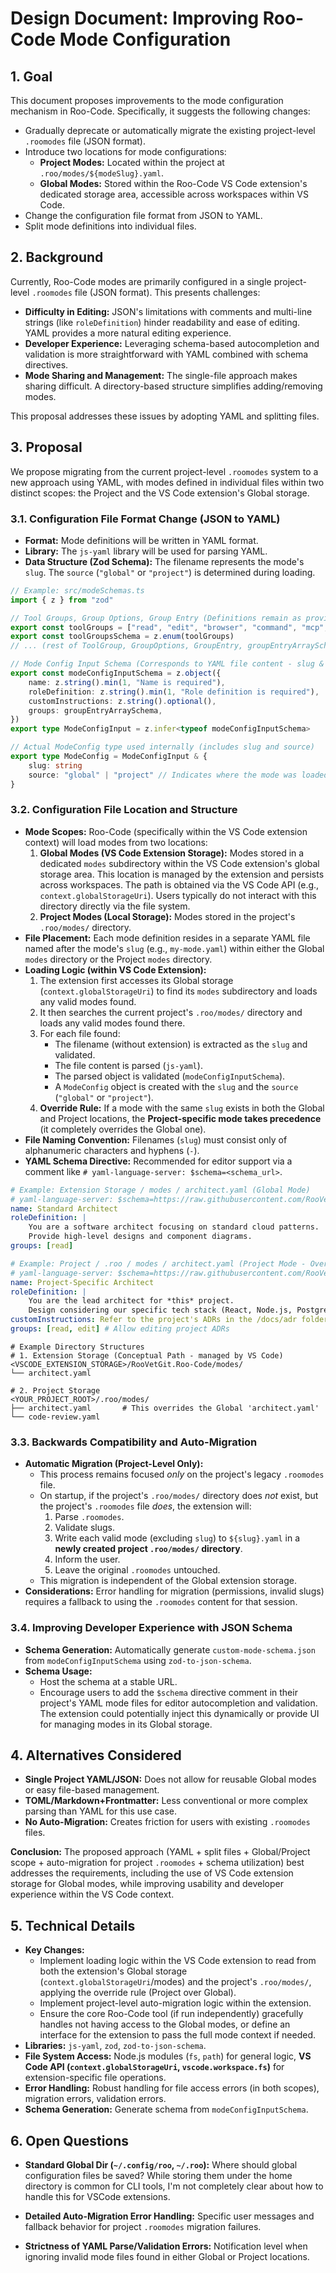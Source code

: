# Design Document: Improving Roo-Code Mode Configuration

## 1. Goal

This document proposes improvements to the mode configuration mechanism in Roo-Code. Specifically, it suggests the following changes:

- Gradually deprecate or automatically migrate the existing project-level `.roomodes` file (JSON format).
- Introduce two locations for mode configurations:
    - **Project Modes:** Located within the project at `.roo/modes/${modeSlug}.yaml`.
    - **Global Modes:** Stored within the Roo-Code VS Code extension's dedicated storage area, accessible across workspaces within VS Code.
- Change the configuration file format from JSON to YAML.
- Split mode definitions into individual files.

## 2. Background

Currently, Roo-Code modes are primarily configured in a single project-level `.roomodes` file (JSON format). This presents challenges:

- **Difficulty in Editing:** JSON's limitations with comments and multi-line strings (like `roleDefinition`) hinder readability and ease of editing. YAML provides a more natural editing experience.
- **Developer Experience:** Leveraging schema-based autocompletion and validation is more straightforward with YAML combined with schema directives.
- **Mode Sharing and Management:** The single-file approach makes sharing difficult. A directory-based structure simplifies adding/removing modes.

This proposal addresses these issues by adopting YAML and splitting files.

## 3. Proposal

We propose migrating from the current project-level `.roomodes` system to a new approach using YAML, with modes defined in individual files within two distinct scopes: the Project and the VS Code extension's Global storage.

### 3.1. Configuration File Format Change (JSON to YAML)

- **Format:** Mode definitions will be written in YAML format.
- **Library:** The `js-yaml` library will be used for parsing YAML.
- **Data Structure (Zod Schema):** The filename represents the mode's `slug`. The `source` (`"global"` or `"project"`) is determined during loading.

```typescript
// Example: src/modeSchemas.ts
import { z } from "zod"

// Tool Groups, Group Options, Group Entry (Definitions remain as provided)
export const toolGroups = ["read", "edit", "browser", "command", "mcp", "modes"] as const
export const toolGroupsSchema = z.enum(toolGroups)
// ... (rest of ToolGroup, GroupOptions, GroupEntry, groupEntryArraySchema definitions) ...

// Mode Config Input Schema (Corresponds to YAML file content - slug & source removed)
export const modeConfigInputSchema = z.object({
	name: z.string().min(1, "Name is required"),
	roleDefinition: z.string().min(1, "Role definition is required"),
	customInstructions: z.string().optional(),
	groups: groupEntryArraySchema,
})
export type ModeConfigInput = z.infer<typeof modeConfigInputSchema>

// Actual ModeConfig type used internally (includes slug and source)
export type ModeConfig = ModeConfigInput & {
	slug: string
	source: "global" | "project" // Indicates where the mode was loaded from
}
```

### 3.2. Configuration File Location and Structure

- **Mode Scopes:** Roo-Code (specifically within the VS Code extension context) will load modes from two locations:
    1.  **Global Modes (VS Code Extension Storage):** Modes stored in a dedicated `modes` subdirectory within the VS Code extension's global storage area. This location is managed by the extension and persists across workspaces. The path is obtained via the VS Code API (e.g., `context.globalStorageUri`). Users typically do not interact with this directory directly via the file system.
    2.  **Project Modes (Local Storage):** Modes stored in the project's `.roo/modes/` directory.
- **File Placement:** Each mode definition resides in a separate YAML file named after the mode's `slug` (e.g., `my-mode.yaml`) within either the Global `modes` directory or the Project `modes` directory.
- **Loading Logic (within VS Code Extension):**
    1.  The extension first accesses its Global storage (`context.globalStorageUri`) to find its `modes` subdirectory and loads any valid modes found.
    2.  It then searches the current project's `.roo/modes/` directory and loads any valid modes found there.
    3.  For each file found:
        - The filename (without extension) is extracted as the `slug` and validated.
        - The file content is parsed (`js-yaml`).
        - The parsed object is validated (`modeConfigInputSchema`).
        - A `ModeConfig` object is created with the `slug` and the `source` (`"global"` or `"project"`).
    4.  **Override Rule:** If a mode with the same `slug` exists in both the Global and Project locations, the **Project-specific mode takes precedence** (it completely overrides the Global one).
- **File Naming Convention:** Filenames (`slug`) must consist only of alphanumeric characters and hyphens (`-`).
- **YAML Schema Directive:** Recommended for editor support via a comment like `# yaml-language-server: $schema=<schema_url>`.

```yaml
# Example: Extension Storage / modes / architect.yaml (Global Mode)
# yaml-language-server: $schema=https://raw.githubusercontent.com/RooVetGit/Roo-Code/refs/heads/main/custom-mode-schema.json
name: Standard Architect
roleDefinition: |
    You are a software architect focusing on standard cloud patterns.
    Provide high-level designs and component diagrams.
groups: [read]
```

```yaml
# Example: Project / .roo / modes / architect.yaml (Project Mode - Overrides Global 'architect')
# yaml-language-server: $schema=https://raw.githubusercontent.com/RooVetGit/Roo-Code/refs/heads/main/custom-mode-schema.json
name: Project-Specific Architect
roleDefinition: |
    You are the lead architect for *this* project.
    Design considering our specific tech stack (React, Node.js, PostgreSQL) and existing infrastructure.
customInstructions: Refer to the project's ADRs in the /docs/adr folder.
groups: [read, edit] # Allow editing project ADRs
```

```
# Example Directory Structures
# 1. Extension Storage (Conceptual Path - managed by VS Code)
<VSCODE_EXTENSION_STORAGE>/RooVetGit.Roo-Code/modes/
└── architect.yaml

# 2. Project Storage
<YOUR_PROJECT_ROOT>/.roo/modes/
├── architect.yaml       # This overrides the Global 'architect.yaml'
└── code-review.yaml
```

### 3.3. Backwards Compatibility and Auto-Migration

- **Automatic Migration (Project-Level Only):**
    - This process remains focused _only_ on the project's legacy `.roomodes` file.
    - On startup, if the project's `.roo/modes/` directory does _not_ exist, but the project's `.roomodes` file _does_, the extension will:
        1. Parse `.roomodes`.
        2. Validate slugs.
        3. Write each valid mode (excluding `slug`) to `${slug}.yaml` in a **newly created project `.roo/modes/` directory**.
        4. Inform the user.
        5. Leave the original `.roomodes` untouched.
    - This migration is independent of the Global extension storage.
- **Considerations:** Error handling for migration (permissions, invalid slugs) requires a fallback to using the `.roomodes` content for that session.

### 3.4. Improving Developer Experience with JSON Schema

- **Schema Generation:** Automatically generate `custom-mode-schema.json` from `modeConfigInputSchema` using `zod-to-json-schema`.
- **Schema Usage:**
    - Host the schema at a stable URL.
    - Encourage users to add the `$schema` directive comment in their project's YAML mode files for editor autocompletion and validation. The extension could potentially inject this dynamically or provide UI for managing modes in its Global storage.

## 4. Alternatives Considered

- **Single Project YAML/JSON:** Does not allow for reusable Global modes or easy file-based management.
- **TOML/Markdown+Frontmatter:** Less conventional or more complex parsing than YAML for this use case.
- **No Auto-Migration:** Creates friction for users with existing `.roomodes` files.

**Conclusion:** The proposed approach (YAML + split files + Global/Project scope + auto-migration for project `.roomodes` + schema utilization) best addresses the requirements, including the use of VS Code extension storage for Global modes, while improving usability and developer experience within the VS Code context.

## 5. Technical Details

- **Key Changes:**
    - Implement loading logic within the VS Code extension to read from both the extension's Global storage (`context.globalStorageUri`/modes) and the project's `.roo/modes/`, applying the override rule (Project over Global).
    - Implement project-level auto-migration logic within the extension.
    - Ensure the core Roo-Code tool (if run independently) gracefully handles not having access to the Global modes, or define an interface for the extension to pass the full mode context if needed.
- **Libraries:** `js-yaml`, `zod`, `zod-to-json-schema`.
- **File System Access:** Node.js modules (`fs`, `path`) for general logic, **VS Code API (`context.globalStorageUri`, `vscode.workspace.fs`)** for extension-specific file operations.
- **Error Handling:** Robust handling for file access errors (in both scopes), migration errors, validation errors.
- **Schema Generation:** Generate schema from `modeConfigInputSchema`.

## 6. Open Questions

- **Standard Global Dir (`~/.config/roo`, `~/.roo`):** Where should global configuration files be saved? While storing them under the home directory is common for CLI tools, I'm not completely clear about how to handle this for VSCode extensions.

- **Detailed Auto-Migration Error Handling:** Specific user messages and fallback behavior for project `.roomodes` migration failures.

- **Strictness of YAML Parse/Validation Errors:** Notification level when ignoring invalid mode files found in either Global or Project locations.
